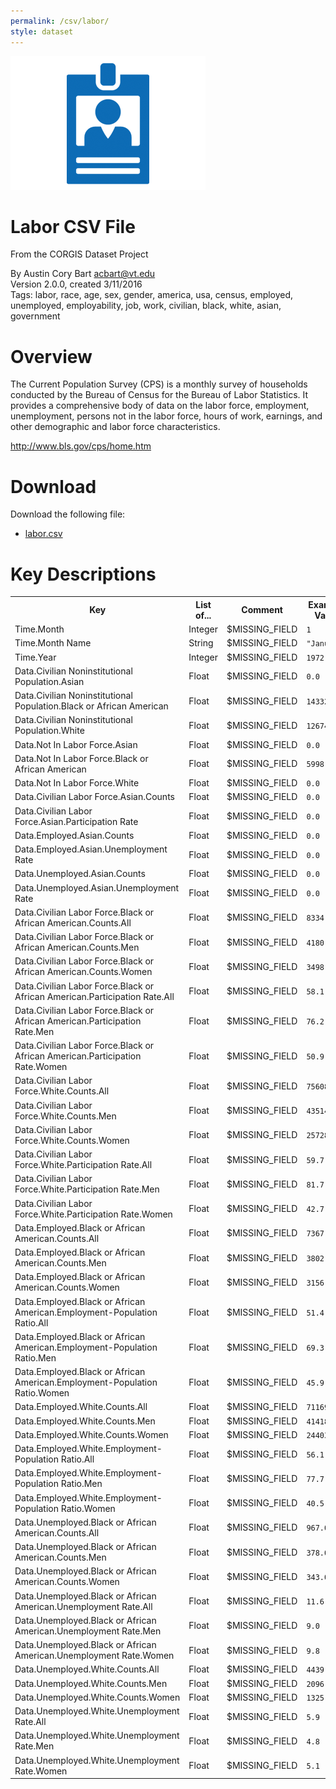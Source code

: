 ```yaml
---
permalink: /csv/labor/
style: dataset
---
```


<img class="img-thumbnail float-right"
     src="/images/datasets/labor-icon.png"
     alt="labor icon"
     role="presentation">

# Labor CSV File

<p class='lead'>From the CORGIS Dataset Project</p>

<span class='text-muted'>By Austin Cory Bart <acbart@vt.edu></span><br>
<span class='text-muted'>Version 2.0.0, created 3/11/2016</span><br>
<span class='text-muted'>Tags: labor, race, age, sex, gender, america, usa, census, employed, unemployed, employability, job, work, civilian, black, white, asian, government</span>

# Overview

The Current Population Survey (CPS) is a monthly survey of households conducted by the Bureau of Census for the Bureau of Labor Statistics. It provides a comprehensive body of data on the labor force, employment, unemployment, persons not in the labor force, hours of work, earnings, and other demographic and labor force characteristics.


<http://www.bls.gov/cps/home.htm>




# Download

Download the following file:

* <a href='../../datasets/csv/labor/labor.csv' download>labor.csv <span class="fas fa-download"></span></a>

# Key Descriptions
    
<table class='table table-condensed table-striped table-bordered table-hover'>
<tr>
    <th class=''>Key</th>
    <th class=''>List of...</th>
    <th class=''>Comment</th>
    <th class=''>Example Value</th>
</tr>

<tr>
    <td>Time.Month</td>
    <td>Integer</td> 
    <td>$MISSING_FIELD</td>
    <td><code>1</code></td>
</tr>

<tr>
    <td>Time.Month Name</td>
    <td>String</td> 
    <td>$MISSING_FIELD</td>
    <td><code>"January"</code></td>
</tr>

<tr>
    <td>Time.Year</td>
    <td>Integer</td> 
    <td>$MISSING_FIELD</td>
    <td><code>1972</code></td>
</tr>

<tr>
    <td>Data.Civilian Noninstitutional Population.Asian</td>
    <td>Float</td> 
    <td>$MISSING_FIELD</td>
    <td><code>0.0</code></td>
</tr>

<tr>
    <td>Data.Civilian Noninstitutional Population.Black or African American</td>
    <td>Float</td> 
    <td>$MISSING_FIELD</td>
    <td><code>14332.0</code></td>
</tr>

<tr>
    <td>Data.Civilian Noninstitutional Population.White</td>
    <td>Float</td> 
    <td>$MISSING_FIELD</td>
    <td><code>126749.0</code></td>
</tr>

<tr>
    <td>Data.Not In Labor Force.Asian</td>
    <td>Float</td> 
    <td>$MISSING_FIELD</td>
    <td><code>0.0</code></td>
</tr>

<tr>
    <td>Data.Not In Labor Force.Black or African American</td>
    <td>Float</td> 
    <td>$MISSING_FIELD</td>
    <td><code>5998.0</code></td>
</tr>

<tr>
    <td>Data.Not In Labor Force.White</td>
    <td>Float</td> 
    <td>$MISSING_FIELD</td>
    <td><code>0.0</code></td>
</tr>

<tr>
    <td>Data.Civilian Labor Force.Asian.Counts</td>
    <td>Float</td> 
    <td>$MISSING_FIELD</td>
    <td><code>0.0</code></td>
</tr>

<tr>
    <td>Data.Civilian Labor Force.Asian.Participation Rate</td>
    <td>Float</td> 
    <td>$MISSING_FIELD</td>
    <td><code>0.0</code></td>
</tr>

<tr>
    <td>Data.Employed.Asian.Counts</td>
    <td>Float</td> 
    <td>$MISSING_FIELD</td>
    <td><code>0.0</code></td>
</tr>

<tr>
    <td>Data.Employed.Asian.Unemployment Rate</td>
    <td>Float</td> 
    <td>$MISSING_FIELD</td>
    <td><code>0.0</code></td>
</tr>

<tr>
    <td>Data.Unemployed.Asian.Counts</td>
    <td>Float</td> 
    <td>$MISSING_FIELD</td>
    <td><code>0.0</code></td>
</tr>

<tr>
    <td>Data.Unemployed.Asian.Unemployment Rate</td>
    <td>Float</td> 
    <td>$MISSING_FIELD</td>
    <td><code>0.0</code></td>
</tr>

<tr>
    <td>Data.Civilian Labor Force.Black or African American.Counts.All</td>
    <td>Float</td> 
    <td>$MISSING_FIELD</td>
    <td><code>8334.0</code></td>
</tr>

<tr>
    <td>Data.Civilian Labor Force.Black or African American.Counts.Men</td>
    <td>Float</td> 
    <td>$MISSING_FIELD</td>
    <td><code>4180.0</code></td>
</tr>

<tr>
    <td>Data.Civilian Labor Force.Black or African American.Counts.Women</td>
    <td>Float</td> 
    <td>$MISSING_FIELD</td>
    <td><code>3498.0</code></td>
</tr>

<tr>
    <td>Data.Civilian Labor Force.Black or African American.Participation Rate.All</td>
    <td>Float</td> 
    <td>$MISSING_FIELD</td>
    <td><code>58.1</code></td>
</tr>

<tr>
    <td>Data.Civilian Labor Force.Black or African American.Participation Rate.Men</td>
    <td>Float</td> 
    <td>$MISSING_FIELD</td>
    <td><code>76.2</code></td>
</tr>

<tr>
    <td>Data.Civilian Labor Force.Black or African American.Participation Rate.Women</td>
    <td>Float</td> 
    <td>$MISSING_FIELD</td>
    <td><code>50.9</code></td>
</tr>

<tr>
    <td>Data.Civilian Labor Force.White.Counts.All</td>
    <td>Float</td> 
    <td>$MISSING_FIELD</td>
    <td><code>75608.0</code></td>
</tr>

<tr>
    <td>Data.Civilian Labor Force.White.Counts.Men</td>
    <td>Float</td> 
    <td>$MISSING_FIELD</td>
    <td><code>43514.0</code></td>
</tr>

<tr>
    <td>Data.Civilian Labor Force.White.Counts.Women</td>
    <td>Float</td> 
    <td>$MISSING_FIELD</td>
    <td><code>25728.0</code></td>
</tr>

<tr>
    <td>Data.Civilian Labor Force.White.Participation Rate.All</td>
    <td>Float</td> 
    <td>$MISSING_FIELD</td>
    <td><code>59.7</code></td>
</tr>

<tr>
    <td>Data.Civilian Labor Force.White.Participation Rate.Men</td>
    <td>Float</td> 
    <td>$MISSING_FIELD</td>
    <td><code>81.7</code></td>
</tr>

<tr>
    <td>Data.Civilian Labor Force.White.Participation Rate.Women</td>
    <td>Float</td> 
    <td>$MISSING_FIELD</td>
    <td><code>42.7</code></td>
</tr>

<tr>
    <td>Data.Employed.Black or African American.Counts.All</td>
    <td>Float</td> 
    <td>$MISSING_FIELD</td>
    <td><code>7367.0</code></td>
</tr>

<tr>
    <td>Data.Employed.Black or African American.Counts.Men</td>
    <td>Float</td> 
    <td>$MISSING_FIELD</td>
    <td><code>3802.0</code></td>
</tr>

<tr>
    <td>Data.Employed.Black or African American.Counts.Women</td>
    <td>Float</td> 
    <td>$MISSING_FIELD</td>
    <td><code>3156.0</code></td>
</tr>

<tr>
    <td>Data.Employed.Black or African American.Employment-Population Ratio.All</td>
    <td>Float</td> 
    <td>$MISSING_FIELD</td>
    <td><code>51.4</code></td>
</tr>

<tr>
    <td>Data.Employed.Black or African American.Employment-Population Ratio.Men</td>
    <td>Float</td> 
    <td>$MISSING_FIELD</td>
    <td><code>69.3</code></td>
</tr>

<tr>
    <td>Data.Employed.Black or African American.Employment-Population Ratio.Women</td>
    <td>Float</td> 
    <td>$MISSING_FIELD</td>
    <td><code>45.9</code></td>
</tr>

<tr>
    <td>Data.Employed.White.Counts.All</td>
    <td>Float</td> 
    <td>$MISSING_FIELD</td>
    <td><code>71169.0</code></td>
</tr>

<tr>
    <td>Data.Employed.White.Counts.Men</td>
    <td>Float</td> 
    <td>$MISSING_FIELD</td>
    <td><code>41418.0</code></td>
</tr>

<tr>
    <td>Data.Employed.White.Counts.Women</td>
    <td>Float</td> 
    <td>$MISSING_FIELD</td>
    <td><code>24403.0</code></td>
</tr>

<tr>
    <td>Data.Employed.White.Employment-Population Ratio.All</td>
    <td>Float</td> 
    <td>$MISSING_FIELD</td>
    <td><code>56.1</code></td>
</tr>

<tr>
    <td>Data.Employed.White.Employment-Population Ratio.Men</td>
    <td>Float</td> 
    <td>$MISSING_FIELD</td>
    <td><code>77.7</code></td>
</tr>

<tr>
    <td>Data.Employed.White.Employment-Population Ratio.Women</td>
    <td>Float</td> 
    <td>$MISSING_FIELD</td>
    <td><code>40.5</code></td>
</tr>

<tr>
    <td>Data.Unemployed.Black or African American.Counts.All</td>
    <td>Float</td> 
    <td>$MISSING_FIELD</td>
    <td><code>967.0</code></td>
</tr>

<tr>
    <td>Data.Unemployed.Black or African American.Counts.Men</td>
    <td>Float</td> 
    <td>$MISSING_FIELD</td>
    <td><code>378.0</code></td>
</tr>

<tr>
    <td>Data.Unemployed.Black or African American.Counts.Women</td>
    <td>Float</td> 
    <td>$MISSING_FIELD</td>
    <td><code>343.0</code></td>
</tr>

<tr>
    <td>Data.Unemployed.Black or African American.Unemployment Rate.All</td>
    <td>Float</td> 
    <td>$MISSING_FIELD</td>
    <td><code>11.6</code></td>
</tr>

<tr>
    <td>Data.Unemployed.Black or African American.Unemployment Rate.Men</td>
    <td>Float</td> 
    <td>$MISSING_FIELD</td>
    <td><code>9.0</code></td>
</tr>

<tr>
    <td>Data.Unemployed.Black or African American.Unemployment Rate.Women</td>
    <td>Float</td> 
    <td>$MISSING_FIELD</td>
    <td><code>9.8</code></td>
</tr>

<tr>
    <td>Data.Unemployed.White.Counts.All</td>
    <td>Float</td> 
    <td>$MISSING_FIELD</td>
    <td><code>4439.0</code></td>
</tr>

<tr>
    <td>Data.Unemployed.White.Counts.Men</td>
    <td>Float</td> 
    <td>$MISSING_FIELD</td>
    <td><code>2096.0</code></td>
</tr>

<tr>
    <td>Data.Unemployed.White.Counts.Women</td>
    <td>Float</td> 
    <td>$MISSING_FIELD</td>
    <td><code>1325.0</code></td>
</tr>

<tr>
    <td>Data.Unemployed.White.Unemployment Rate.All</td>
    <td>Float</td> 
    <td>$MISSING_FIELD</td>
    <td><code>5.9</code></td>
</tr>

<tr>
    <td>Data.Unemployed.White.Unemployment Rate.Men</td>
    <td>Float</td> 
    <td>$MISSING_FIELD</td>
    <td><code>4.8</code></td>
</tr>

<tr>
    <td>Data.Unemployed.White.Unemployment Rate.Women</td>
    <td>Float</td> 
    <td>$MISSING_FIELD</td>
    <td><code>5.1</code></td>
</tr>

</table>